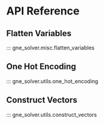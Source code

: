 # API Reference

## Flatten Variables
::: gne_solver.misc.flatten_variables


## One Hot Encoding
::: gne_solver.utils.one_hot_encoding

## Construct Vectors
::: gne_solver.utils.construct_vectors
